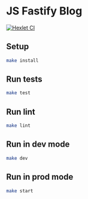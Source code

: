 # JS Fastify Blog

[![Hexlet CI](https://github.com/jeks0n/hexlet-ci/workflows/Hexlet%20CI/check.yml/badge.svg)](https://github.com/jeks0n/hexlet-ci/actions)

## Setup

```sh
make install
```

## Run tests

```sh
make test
```

## Run lint

```sh
make lint
```

## Run in dev mode

```sh
make dev
```

## Run in prod mode

```sh
make start
```

